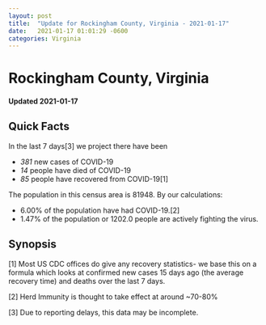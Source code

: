 ```yaml
---
layout: post
title:  "Update for Rockingham County, Virginia - 2021-01-17"
date:   2021-01-17 01:01:29 -0600
categories: Virginia
---
```


# Rockingham County, Virginia
#### Updated 2021-01-17

## Quick Facts

In the last 7 days[3] we project there have been
- *381* new cases of COVID-19
- *14* people have died of COVID-19
- *85* people have recovered from COVID-19[1]

The population in this census area is 81948. By our calculations:
- 6.00% of the population have had COVID-19.[2]
- 1.47% of the population or 1202.0 people are actively fighting the virus.

## Synopsis




[1] Most US CDC offices do give any recovery statistics- we base this on a formula which looks at confirmed new cases
15 days ago (the average recovery time) and deaths over the last 7 days.

[2] Herd Immunity is thought to take effect at around ~70-80%

[3] Due to reporting delays, this data may be incomplete.
 
    